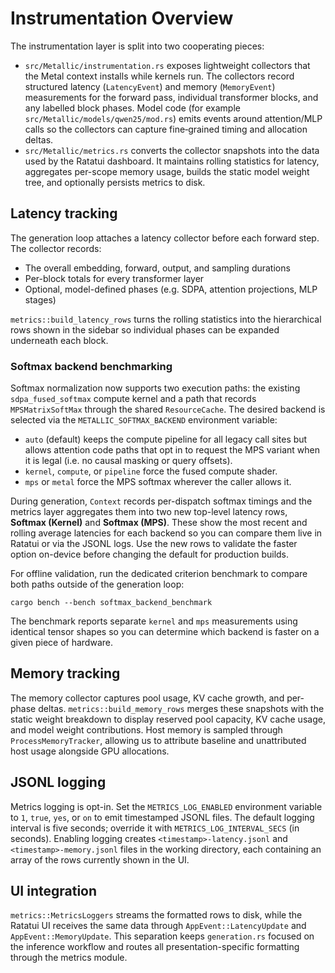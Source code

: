 # Instrumentation Overview

The instrumentation layer is split into two cooperating pieces:

* `src/Metallic/instrumentation.rs` exposes lightweight collectors that the
  Metal context installs while kernels run.  The collectors record structured
  latency (`LatencyEvent`) and memory (`MemoryEvent`) measurements for the
  forward pass, individual transformer blocks, and any labelled block phases.
  Model code (for example `src/Metallic/models/qwen25/mod.rs`) emits events
  around attention/MLP calls so the collectors can capture fine‑grained timing
  and allocation deltas.
* `src/Metallic/metrics.rs` converts the collector snapshots into the data used
  by the Ratatui dashboard.  It maintains rolling statistics for latency,
  aggregates per-scope memory usage, builds the static model weight tree, and
  optionally persists metrics to disk.

## Latency tracking

The generation loop attaches a latency collector before each forward step.  The
collector records:

* The overall embedding, forward, output, and sampling durations
* Per-block totals for every transformer layer
* Optional, model-defined phases (e.g. SDPA, attention projections, MLP stages)

`metrics::build_latency_rows` turns the rolling statistics into the hierarchical
rows shown in the sidebar so individual phases can be expanded underneath each
block.

### Softmax backend benchmarking

Softmax normalization now supports two execution paths: the existing
`sdpa_fused_softmax` compute kernel and a path that records
`MPSMatrixSoftMax` through the shared `ResourceCache`. The desired backend is
selected via the `METALLIC_SOFTMAX_BACKEND` environment variable:

* `auto` (default) keeps the compute pipeline for all legacy call sites but
  allows attention code paths that opt in to request the MPS variant when it is
  legal (i.e. no causal masking or query offsets).
* `kernel`, `compute`, or `pipeline` force the fused compute shader.
* `mps` or `metal` force the MPS softmax wherever the caller allows it.

During generation, `Context` records per-dispatch softmax timings and the
metrics layer aggregates them into two new top-level latency rows, **Softmax
(Kernel)** and **Softmax (MPS)**. These show the most recent and rolling average
latencies for each backend so you can compare them live in Ratatui or via the
JSONL logs. Use the new rows to validate the faster option on-device before
changing the default for production builds.

For offline validation, run the dedicated criterion benchmark to compare both
paths outside of the generation loop:

```
cargo bench --bench softmax_backend_benchmark
```

The benchmark reports separate `kernel` and `mps` measurements using identical
tensor shapes so you can determine which backend is faster on a given piece of
hardware.

## Memory tracking

The memory collector captures pool usage, KV cache growth, and per-phase deltas.
`metrics::build_memory_rows` merges these snapshots with the static weight
breakdown to display reserved pool capacity, KV cache usage, and model weight
contributions.  Host memory is sampled through `ProcessMemoryTracker`, allowing
us to attribute baseline and unattributed host usage alongside GPU allocations.

## JSONL logging

Metrics logging is opt-in.  Set the `METRICS_LOG_ENABLED` environment variable to
`1`, `true`, `yes`, or `on` to emit timestamped JSONL files.  The default logging
interval is five seconds; override it with `METRICS_LOG_INTERVAL_SECS` (in
seconds).  Enabling logging creates `<timestamp>-latency.jsonl` and
`<timestamp>-memory.jsonl` files in the working directory, each containing an
array of the rows currently shown in the UI.

## UI integration

`metrics::MetricsLoggers` streams the formatted rows to disk, while the
Ratatui UI receives the same data through `AppEvent::LatencyUpdate` and
`AppEvent::MemoryUpdate`.  This separation keeps `generation.rs` focused on the
inference workflow and routes all presentation-specific formatting through the
metrics module.
